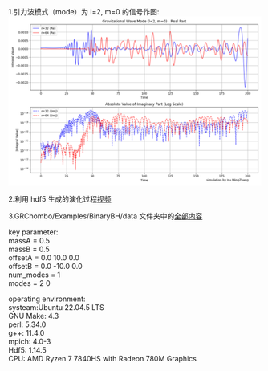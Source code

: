 1.引力波模式（mode）为 l=2, m=0 的信号作图:
![](https://github.com/mulisnow/SimulationOfBinaryBlackHoles/blob/master/signal%20pattern/Weyl4_mode_20.png)

2.利用 hdf5 生成的演化过程[视频](https://github.com/mulisnow/SimulationOfBinaryBlackHoles/blob/master/video/video.mp4)

3.GRChombo/Examples/BinaryBH/data 文件夹中的[全部内容](https://github.com/mulisnow/SimulationOfBinaryBlackHoles/tree/master/data)

key parameter:  
massA = 0.5  
massB = 0.5  
offsetA = 0.0 10.0 0.0    
offsetB = 0.0 -10.0 0.0    
num_modes = 1  
modes = 2 0   

operating environment:    
systeam:Ubuntu 22.04.5 LTS  
GNU Make: 4.3  
perl: 5.34.0  
g++: 11.4.0  
mpich: 4.0-3  
Hdf5: 1.14.5  
CPU: AMD Ryzen 7 7840HS with Radeon 780M Graphics  
